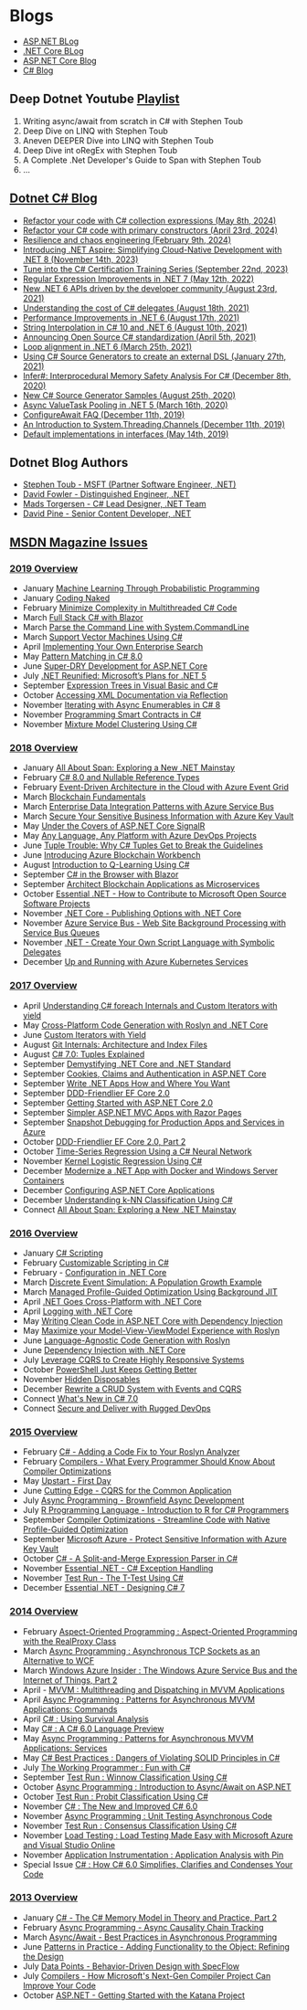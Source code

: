 # Blogs
- [ASP.NET BLog](https://devblogs.microsoft.com/dotnet/category/aspnet/)
- [.NET Core BLog](https://devblogs.microsoft.com/dotnet/tag/net-core/)
- [ASP.NET Core Blog](https://devblogs.microsoft.com/dotnet/category/aspnetcore/)
- [C# Blog](https://devblogs.microsoft.com/dotnet/category/csharp/)


## Deep Dotnet Youtube [Playlist](https://www.youtube.com/playlist?list=PLdo4fOcmZ0oX8eqDkSw4hH9cSehrGgdr1)
1. Writing async/await from scratch in C# with Stephen Toub
2. Deep Dive on LINQ with Stephen Toub
3. Aneven DEEPER Dive into LINQ with Stephen Toub
4. Deep Dive int oRegEx with Stephen Toub
5. A Complete .Net Developer's Guide to Span with Stephen Toub
6. ...


## [Dotnet C# Blog](https://devblogs.microsoft.com/dotnet/category/csharp/)
- [Refactor your code with C# collection expressions (May 8th, 2024)](https://devblogs.microsoft.com/dotnet/refactor-your-code-with-collection-expressions/)
- [Refactor your C# code with primary constructors (April 23rd, 2024)](https://devblogs.microsoft.com/dotnet/csharp-primary-constructors-refactoring/)
- [Resilience and chaos engineering (February 9th, 2024)](https://devblogs.microsoft.com/dotnet/resilience-and-chaos-engineering/)
- [Introducing .NET Aspire: Simplifying Cloud-Native Development with .NET 8 (November 14th, 2023)](https://devblogs.microsoft.com/dotnet/introducing-dotnet-aspire-simplifying-cloud-native-development-with-dotnet-8/)
- [Tune into the C# Certification Training Series (September 22nd, 2023)](https://devblogs.microsoft.com/dotnet/csharp-certification-training-series/)
- [Regular Expression Improvements in .NET 7 (May 12th, 2022)](https://devblogs.microsoft.com/dotnet/regular-expression-improvements-in-dotnet-7/)
- [New .NET 6 APIs driven by the developer community (August 23rd, 2021)](https://devblogs.microsoft.com/dotnet/new-dotnet-6-apis-driven-by-the-developer-community/)
- [Understanding the cost of C# delegates (August 18th, 2021)](https://devblogs.microsoft.com/dotnet/understanding-the-cost-of-csharp-delegates/)
- [Performance Improvements in .NET 6 (August 17th, 2021)](https://devblogs.microsoft.com/dotnet/performance-improvements-in-net-6/)
- [String Interpolation in C# 10 and .NET 6 (August 10th, 2021)](https://devblogs.microsoft.com/dotnet/string-interpolation-in-c-10-and-net-6/)
- [Announcing Open Source C# standardization (April 5th, 2021)](https://devblogs.microsoft.com/dotnet/announcing-open-source-c-standardization-standards/)
- [Loop alignment in .NET 6 (March 25th, 2021)](https://devblogs.microsoft.com/dotnet/loop-alignment-in-net-6/)
- [Using C# Source Generators to create an external DSL (January 27th, 2021)](https://devblogs.microsoft.com/dotnet/using-c-source-generators-to-create-an-external-dsl/)
- [Infer#: Interprocedural Memory Safety Analysis For C# (December 8th, 2020)](https://devblogs.microsoft.com/dotnet/infer-interprocedural-memory-safety-analysis-for-c/)
- [New C# Source Generator Samples (August 25th, 2020)](https://devblogs.microsoft.com/dotnet/new-c-source-generator-samples/)
- [Async ValueTask Pooling in .NET 5 (March 16th, 2020)](https://devblogs.microsoft.com/dotnet/async-valuetask-pooling-in-net-5/)
- [ConfigureAwait FAQ (December 11th, 2019)](https://devblogs.microsoft.com/dotnet/configureawait-faq/)
- [An Introduction to System.Threading.Channels (December 11th, 2019)](https://devblogs.microsoft.com/dotnet/an-introduction-to-system-threading-channels/)
- [Default implementations in interfaces (May 14th, 2019)](https://devblogs.microsoft.com/dotnet/default-implementations-in-interfaces/)


## Dotnet Blog Authors
- [Stephen Toub - MSFT (Partner Software Engineer, .NET)](https://devblogs.microsoft.com/dotnet/author/toub/)
- [David Fowler - Distinguished Engineer, .NET](https://devblogs.microsoft.com/dotnet/author/davifowl/)
- [Mads Torgersen - C# Lead Designer, .NET Team](https://devblogs.microsoft.com/dotnet/author/madst/)
- [David Pine - Senior Content Developer, .NET](https://devblogs.microsoft.com/dotnet/author/dapine/)

## [MSDN Magazine Issues](https://learn.microsoft.com/en-us/archive/msdn-magazine/msdn-magazine-issues)

### [2019 Overview](https://learn.microsoft.com/en-us/archive/msdn-magazine/2019/2019)
- January [Machine Learning Through Probabilistic Programming](https://learn.microsoft.com/en-us/archive/msdn-magazine/2019/january/net-machine-learning-through-probabilistic-programming)
- January [Coding Naked](https://learn.microsoft.com/en-us/archive/msdn-magazine/2019/january/the-working-programmer-coding-naked)
- February [Minimize Complexity in Multithreaded C# Code](https://learn.microsoft.com/en-us/archive/msdn-magazine/2019/february/csharp-minimize-complexity-in-multithreaded-csharp-code)
- March [Full Stack C# with Blazor](https://learn.microsoft.com/en-us/archive/msdn-magazine/2019/march/web-development-full-stack-csharp-with-blazor)
- March [Parse the Command Line with System.CommandLine](https://learn.microsoft.com/en-us/archive/msdn-magazine/2019/march/net-parse-the-command-line-with-system-commandline)
- March [Support Vector Machines Using C#](https://learn.microsoft.com/en-us/archive/msdn-magazine/2019/march/csharp-support-vector-machines-using-csharp)
- April [Implementing Your Own Enterprise Search](https://learn.microsoft.com/en-us/archive/msdn-magazine/2019/april/net-implementing-your-own-enterprise-search)
- May [Pattern Matching in C# 8.0](https://learn.microsoft.com/en-us/archive/msdn-magazine/2019/may/csharp-8-0-pattern-matching-in-csharp-8-0)
- June [Super-DRY Development for ASP.NET Core](https://learn.microsoft.com/en-us/archive/msdn-magazine/2019/june/patterns-and-practices-super-dry-development-for-asp-net-core)
- July [.NET Reunified: Microsoft’s Plans for .NET 5](https://learn.microsoft.com/en-us/archive/msdn-magazine/2019/july/csharp-net-reunified-microsoft%E2%80%99s-plans-for-net-5)
- September [Expression Trees in Visual Basic and C#](https://learn.microsoft.com/en-us/archive/msdn-magazine/2019/september/net-development-expression-trees-in-visual-basic-and-csharp)
- October [Accessing XML Documentation via Reflection](https://learn.microsoft.com/en-us/archive/msdn-magazine/2019/october/csharp-accessing-xml-documentation-via-reflection)
- November [Iterating with Async Enumerables in C# 8](https://learn.microsoft.com/en-us/archive/msdn-magazine/2019/november/csharp-iterating-with-async-enumerables-in-csharp-8)
- November [Programming Smart Contracts in C#](https://learn.microsoft.com/en-us/archive/msdn-magazine/2019/november/blockchain-programming-smart-contracts-in-csharp)
- November [Mixture Model Clustering Using C#](https://learn.microsoft.com/en-us/archive/msdn-magazine/2019/november/test-run-mixture-model-clustering-using-csharp)


### [2018 Overview](https://learn.microsoft.com/en-us/archive/msdn-magazine/2018/2018)
- January [All About Span: Exploring a New .NET Mainstay](https://learn.microsoft.com/en-us/archive/msdn-magazine/2018/january/csharp-all-about-span-exploring-a-new-net-mainstay)
- February [C# 8.0 and Nullable Reference Types](https://learn.microsoft.com/en-us/archive/msdn-magazine/2018/february/essential-net-csharp-8-0-and-nullable-reference-types)
- February [Event-Driven Architecture in the Cloud with Azure Event Grid](https://learn.microsoft.com/en-us/archive/msdn-magazine/2018/february/azure-event-driven-architecture-in-the-cloud-with-azure-event-grid)
- March [Blockchain Fundamentals](https://learn.microsoft.com/en-us/archive/msdn-magazine/2018/march/blockchain-blockchain-fundamentals)
- March [Enterprise Data Integration Patterns with Azure Service Bus](https://learn.microsoft.com/en-us/archive/msdn-magazine/2018/march/azure-enterprise-data-integration-patterns-with-azure-service-bus)
- March [Secure Your Sensitive Business Information with Azure Key Vault](https://learn.microsoft.com/en-us/archive/msdn-magazine/2018/march/azure-secure-your-sensitive-business-information-with-azure-key-vault)
- May [Under the Covers of ASP.NET Core SignalR](https://learn.microsoft.com/en-us/archive/msdn-magazine/2018/may/cutting-edge-under-the-covers-of-asp-net-core-signalr)
- May [Any Language, Any Platform with Azure DevOps Projects](https://learn.microsoft.com/en-us/archive/msdn-magazine/2018/may/devops-any-language-any-platform-with-azure-devops-projects)
- June [Tuple Trouble: Why C# Tuples Get to Break the Guidelines](https://learn.microsoft.com/en-us/archive/msdn-magazine/2018/june/csharp-tuple-trouble-why-csharp-tuples-get-to-break-the-guidelines)
- June [Introducing Azure Blockchain Workbench](https://learn.microsoft.com/en-us/archive/msdn-magazine/2018/june/blockchain-introducing-azure-blockchain-workbench)
- August [Introduction to Q-Learning Using C#](https://learn.microsoft.com/en-us/archive/msdn-magazine/2018/august/test-run-introduction-to-q-learning-using-csharp)
- September [C# in the Browser with Blazor](https://learn.microsoft.com/en-us/archive/msdn-magazine/2018/september/web-development-csharp-in-the-browser-with-blazor)
- September [Architect Blockchain Applications as Microservices](https://learn.microsoft.com/en-us/archive/msdn-magazine/2018/september/microservices-architect-blockchain-applications-as-microservices)
- October [Essential .NET - How to Contribute to Microsoft Open Source Software Projects](https://learn.microsoft.com/en-us/archive/msdn-magazine/2018/october/essential-net-how-to-contribute-to-microsoft-open-source-software-projects)
- November [.NET Core - Publishing Options with .NET Core](https://learn.microsoft.com/en-us/archive/msdn-magazine/2018/november/net-core-publishing-options-with-net-core)
- November [Azure Service Bus - Web Site Background Processing with Service Bus Queues](https://learn.microsoft.com/en-us/archive/msdn-magazine/2018/november/azure-service-bus-web-site-background-processing-with-service-bus-queues)
- November [.NET - Create Your Own Script Language with Symbolic Delegates](https://learn.microsoft.com/en-us/archive/msdn-magazine/2018/november/net-create-your-own-script-language-with-symbolic-delegates)
- December [Up and Running with Azure Kubernetes Services](https://learn.microsoft.com/en-us/archive/msdn-magazine/2018/december/containers-up-and-running-with-azure-kubernetes-services)





### [2017 Overview](https://learn.microsoft.com/en-us/archive/msdn-magazine/2017/2017)
- April [Understanding C# foreach Internals and Custom Iterators with yield](https://learn.microsoft.com/en-us/archive/msdn-magazine/2017/april/essential-net-understanding-csharp-foreach-internals-and-custom-iterators-with-yield)
- May [Cross-Platform Code Generation with Roslyn and .NET Core](https://learn.microsoft.com/en-us/archive/msdn-magazine/2017/may/net-core-cross-platform-code-generation-with-roslyn-and-net-core)
- June [Custom Iterators with Yield](https://learn.microsoft.com/en-us/archive/msdn-magazine/2017/june/essential-net-custom-iterators-with-yield)
- August [Git Internals: Architecture and Index Files](https://learn.microsoft.com/en-us/archive/msdn-magazine/2017/august/devops-git-internals-architecture-and-index-files)
- August [C# 7.0: Tuples Explained](https://learn.microsoft.com/en-us/archive/msdn-magazine/2017/august/essential-net-csharp-7-0-tuples-explained)
- September [Demystifying .NET Core and .NET Standard](https://learn.microsoft.com/en-us/archive/msdn-magazine/2017/september/net-standard-demystifying-net-core-and-net-standard)
- September [Cookies, Claims and Authentication in ASP.NET Core](https://learn.microsoft.com/en-us/archive/msdn-magazine/2017/september/cutting-edge-cookies-claims-and-authentication-in-asp-net-core)
- September [Write .NET Apps How and Where You Want](https://learn.microsoft.com/en-us/archive/msdn-magazine/2017/september/net-core-write-net-apps-how-and-where-you-want)
- September [DDD-Friendlier EF Core 2.0](https://learn.microsoft.com/en-us/archive/msdn-magazine/2017/september/data-points-ddd-friendlier-ef-core-2-0)
- September [Getting Started with ASP.NET Core 2.0](https://learn.microsoft.com/en-us/archive/msdn-magazine/2017/september/asp-net-core-getting-started-with-asp-net-core-2-0)
- September [Simpler ASP.NET MVC Apps with Razor Pages](https://learn.microsoft.com/en-us/archive/msdn-magazine/2017/september/asp-net-core-simpler-asp-net-mvc-apps-with-razor-pages)
- September [Snapshot Debugging for Production Apps and Services in Azure](https://learn.microsoft.com/en-us/archive/msdn-magazine/2017/september/asp-net-core-snapshot-debugging-for-production-apps-and-services-in-azure)
- October [DDD-Friendlier EF Core 2.0, Part 2](https://learn.microsoft.com/en-us/archive/msdn-magazine/2017/october/data-points-ddd-friendlier-ef-core-2-0-part-2)
- October [Time-Series Regression Using a C# Neural Network](https://learn.microsoft.com/en-us/archive/msdn-magazine/2017/october/test-run-time-series-regression-using-a-csharp-neural-network)
- November [Kernel Logistic Regression Using C#](https://learn.microsoft.com/en-us/archive/msdn-magazine/2017/november/test-run-kernel-logistic-regression-using-csharp)
- December [Modernize a .NET App with Docker and Windows Server Containers](https://learn.microsoft.com/en-us/archive/msdn-magazine/2017/december/containers-modernize-a-net-app-with-docker-and-windows-server-containers)
- December [Configuring ASP.NET Core Applications](https://learn.microsoft.com/en-us/archive/msdn-magazine/2017/december/cutting-edge-configuring-asp-net-core-applications)
- December [Understanding k-NN Classification Using C#](https://learn.microsoft.com/en-us/archive/msdn-magazine/2017/december/test-run-understanding-k-nn-classification-using-csharp)
- Connect [All About Span: Exploring a New .NET Mainstay](https://learn.microsoft.com/en-us/archive/msdn-magazine/2017/connect/csharp-all-about-span-exploring-a-new-net-mainstay)




### [2016 Overview](https://learn.microsoft.com/en-us/archive/msdn-magazine/2016/msdn-magazine-issues-from-2016)
- January [C# Scripting](https://learn.microsoft.com/en-us/archive/msdn-magazine/2016/january/essential-net-csharp-scripting)
- February [Customizable Scripting in C#](https://learn.microsoft.com/en-us/archive/msdn-magazine/2016/february/csharp-customizable-scripting-in-csharp)
- February - [Configuration in .NET Core](https://learn.microsoft.com/en-us/archive/msdn-magazine/2016/february/essential-net-configuration-in-net-core)
- March [Discrete Event Simulation: A Population Growth Example](https://learn.microsoft.com/en-us/archive/msdn-magazine/2016/march/csharp-discrete-event-simulation-a-population-growth-example)
- March [Managed Profile-Guided Optimization Using Background JIT](https://learn.microsoft.com/en-us/archive/msdn-magazine/2016/march/compilers-managed-profile-guided-optimization-using-background-jit)
- April [.NET Goes Cross-Platform with .NET Core](https://learn.microsoft.com/en-us/archive/msdn-magazine/2016/april/net-core-net-goes-cross-platform-with-net-core)
- April [Logging with .NET Core](https://learn.microsoft.com/en-us/archive/msdn-magazine/2016/april/essential-net-logging-with-net-core)
- May [Writing Clean Code in ASP.NET Core with Dependency Injection](https://learn.microsoft.com/en-us/archive/msdn-magazine/2016/may/asp-net-writing-clean-code-in-asp-net-core-with-dependency-injection)
- May [Maximize your Model-View-ViewModel Experience with Roslyn](https://learn.microsoft.com/en-us/archive/msdn-magazine/2016/may/net-compiler-platform-maximize-your-model-view-viewmodel-experience-with-roslyn)
- June [Language-Agnostic Code Generation with Roslyn](https://learn.microsoft.com/en-us/archive/msdn-magazine/2016/june/net-compiler-platform-language-agnostic-code-generation-with-roslyn)
- June [Dependency Injection with .NET Core](https://learn.microsoft.com/en-us/archive/msdn-magazine/2016/june/essential-net-dependency-injection-with-net-core)
- July [Leverage CQRS to Create Highly Responsive Systems](https://learn.microsoft.com/en-us/archive/msdn-magazine/2016/july/cqrs-leverage-cqrs-to-create-highly-responsive-systems)
- October [PowerShell Just Keeps Getting Better](https://learn.microsoft.com/en-us/archive/msdn-magazine/2016/october/essential-net-powershell-just-keeps-getting-better)
- November [Hidden Disposables](https://learn.microsoft.com/en-us/archive/msdn-magazine/2016/november/net-framework-hidden-disposables)
- December [Rewrite a CRUD System with Events and CQRS](https://learn.microsoft.com/en-us/archive/msdn-magazine/2016/december/cutting-edge-rewrite-a-crud-system-with-events-and-cqrs)
- Connect [What's New in C# 7.0](https://learn.microsoft.com/en-us/archive/msdn-magazine/2016/connect/net-framework-what-s-new-in-csharp-7-0)
- Connect [Secure and Deliver with Rugged DevOps](https://learn.microsoft.com/en-us/archive/msdn-magazine/2016/connect/alm-and-devops-secure-and-deliver-with-rugged-devops)



### [2015 Overview](https://learn.microsoft.com/en-us/archive/msdn-magazine/2015/msdn-magazine-issues-from-2015)
- February [C# - Adding a Code Fix to Your Roslyn Analyzer](https://learn.microsoft.com/en-us/archive/msdn-magazine/2015/february/csharp-adding-a-code-fix-to-your-roslyn-analyzer)
- February [Compilers - What Every Programmer Should Know About Compiler Optimizations](https://learn.microsoft.com/en-us/archive/msdn-magazine/2015/february/compilers-what-every-programmer-should-know-about-compiler-optimizations)
- May [Upstart - First Day](https://learn.microsoft.com/en-us/archive/msdn-magazine/2015/may/upstart-first-day)
- June [Cutting Edge - CQRS for the Common Application](https://learn.microsoft.com/en-us/archive/msdn-magazine/2015/june/cutting-edge-cqrs-for-the-common-application)
- July [Async Programming - Brownfield Async Development](https://learn.microsoft.com/en-us/archive/msdn-magazine/2015/july/async-programming-brownfield-async-development)
- July [R Programming Language - Introduction to R for C# Programmers](https://learn.microsoft.com/en-us/archive/msdn-magazine/2015/july/r-programming-language-introduction-to-r-for-csharp-programmers)
- September [Compiler Optimizations - Streamline Code with Native Profile-Guided Optimization](https://learn.microsoft.com/en-us/archive/msdn-magazine/2015/september/compiler-optimizations-streamline-code-with-native-profile-guided-optimization)
- September [Microsoft Azure - Protect Sensitive Information with Azure Key Vault](https://learn.microsoft.com/en-us/archive/msdn-magazine/2015/september/microsoft-azure-protect-sensitive-information-with-azure-key-vault)
- October [C# - A Split-and-Merge Expression Parser in C#](https://learn.microsoft.com/en-us/archive/msdn-magazine/2015/october/csharp-a-split-and-merge-expression-parser-in-csharp)
- November [Essential .NET - C# Exception Handling](https://learn.microsoft.com/en-us/archive/msdn-magazine/2015/november/essential-net-csharp-exception-handling)
- November [Test Run - The T-Test Using C#](https://learn.microsoft.com/en-us/archive/msdn-magazine/2015/november/test-run-the-t-test-using-csharp)
- December [Essential .NET - Designing C# 7](https://learn.microsoft.com/en-us/archive/msdn-magazine/2015/december/essential-net-designing-csharp-7)



### [2014 Overview](https://learn.microsoft.com/en-us/archive/msdn-magazine/2014/msdn-magazine-issues-from-2014)
- February [Aspect-Oriented Programming : Aspect-Oriented Programming with the RealProxy Class](https://learn.microsoft.com/en-us/archive/msdn-magazine/2014/february/aspect-oriented-programming-aspect-oriented-programming-with-the-realproxy-class)
- March [Async Programming : Asynchronous TCP Sockets as an Alternative to WCF](https://learn.microsoft.com/en-us/archive/msdn-magazine/2014/march/async-programming-asynchronous-tcp-sockets-as-an-alternative-to-wcf)
- March [Windows Azure Insider : The Windows Azure Service Bus and the Internet of Things, Part 2](https://learn.microsoft.com/en-us/archive/msdn-magazine/2014/march/windows-azure-insider-the-windows-azure-service-bus-and-the-internet-of-things-part-2)
- April - [MVVM : Multithreading and Dispatching in MVVM Applications](https://learn.microsoft.com/en-us/archive/msdn-magazine/2014/april/mvvm-multithreading-and-dispatching-in-mvvm-applications)
- April [Async Programming : Patterns for Asynchronous MVVM Applications: Commands](https://learn.microsoft.com/en-us/archive/msdn-magazine/2014/april/async-programming-patterns-for-asynchronous-mvvm-applications-commands)
- April [C# : Using Survival Analysis
](https://learn.microsoft.com/en-us/archive/msdn-magazine/2014/april/csharp-using-survival-analysis)
- May [C# : A C# 6.0 Language Preview](https://learn.microsoft.com/en-us/archive/msdn-magazine/2014/may/csharp-a-csharp-6-0-language-preview)
- May [Async Programming : Patterns for Asynchronous MVVM Applications: Services](https://learn.microsoft.com/en-us/archive/msdn-magazine/2014/may/async-programming-patterns-for-asynchronous-mvvm-applications-services)
- May [C# Best Practices : Dangers of Violating SOLID Principles in C#](https://learn.microsoft.com/en-us/archive/msdn-magazine/2014/may/csharp-best-practices-dangers-of-violating-solid-principles-in-csharp)
- July [The Working Programmer : Fun with C#](https://learn.microsoft.com/en-us/archive/msdn-magazine/2014/july/the-working-programmer-fun-with-csharp)
- September [Test Run : Winnow Classification Using C#](https://learn.microsoft.com/en-us/archive/msdn-magazine/2014/september/test-run-winnow-classification-using-csharp)
- October [Async Programming : Introduction to Async/Await on ASP.NET](https://learn.microsoft.com/en-us/archive/msdn-magazine/2014/october/async-programming-introduction-to-async-await-on-asp-net)
- October [Test Run : Probit Classification Using C#](https://learn.microsoft.com/en-us/archive/msdn-magazine/2014/october/test-run-probit-classification-using-csharp)
- November [C# : The New and Improved C# 6.0](https://learn.microsoft.com/en-us/archive/msdn-magazine/2014/october/csharp-the-new-and-improved-csharp-6-0)
- November [Async Programming : Unit Testing Asynchronous Code](https://learn.microsoft.com/en-us/archive/msdn-magazine/2014/november/async-programming-unit-testing-asynchronous-code)
- November [Test Run : Consensus Classification Using C#](https://learn.microsoft.com/en-us/archive/msdn-magazine/2014/november/test-run-consensus-classification-using-csharp)
- November [Load Testing : Load Testing Made Easy with Microsoft Azure and Visual Studio Online](https://learn.microsoft.com/en-us/archive/msdn-magazine/2014/november/load-testing-load-testing-made-easy-with-microsoft-azure-and-visual-studio-online)
- November [Application Instrumentation : Application Analysis with Pin](https://learn.microsoft.com/en-us/archive/msdn-magazine/2014/november/application-instrumentation-application-analysis-with-pin)
- Special Issue [C# : How C# 6.0 Simplifies, Clarifies and Condenses Your Code](https://learn.microsoft.com/en-us/archive/msdn-magazine/2014/special-issue/csharp-how-csharp-6-0-simplifies-clarifies-and-condenses-your-code)



### [2013 Overview](https://learn.microsoft.com/en-us/archive/msdn-magazine/2013/msdn-magazine-issues-from-2013)
- January [C# - The C# Memory Model in Theory and Practice, Part 2](https://learn.microsoft.com/en-us/archive/msdn-magazine/2013/january/csharp-the-csharp-memory-model-in-theory-and-practice-part-2)
- February [Async Programming - Async Causality Chain Tracking](https://learn.microsoft.com/en-us/archive/msdn-magazine/2013/february/async-programming-async-causality-chain-tracking)
- March [Async/Await - Best Practices in Asynchronous Programming](https://learn.microsoft.com/en-us/archive/msdn-magazine/2013/march/async-await-best-practices-in-asynchronous-programming)
- June [Patterns in Practice - Adding Functionality to the Object: Refining the Design](https://learn.microsoft.com/en-us/archive/msdn-magazine/2013/june/patterns-in-practice-adding-functionality-to-the-object-refining-the-design)
- July [Data Points - Behavior-Driven Design with SpecFlow](https://learn.microsoft.com/en-us/archive/msdn-magazine/2013/july/data-points-behavior-driven-design-with-specflow)
- July [Compilers - How Microsoft's Next-Gen Compiler Project Can Improve Your Code](https://learn.microsoft.com/en-us/archive/msdn-magazine/2013/july/compilers-how-microsoft-s-next-gen-compiler-project-can-improve-your-code)
- October [ASP.NET - Getting Started with the Katana Project](https://learn.microsoft.com/en-us/archive/msdn-magazine/2013/october/asp-net-getting-started-with-the-katana-project)

